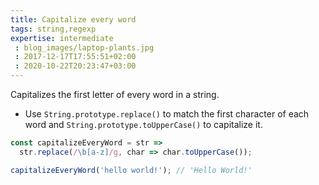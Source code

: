```yaml
---
title: Capitalize every word
tags: string,regexp
expertise: intermediate
 : blog_images/laptop-plants.jpg
 : 2017-12-17T17:55:51+02:00
 : 2020-10-22T20:23:47+03:00
---
```


Capitalizes the first letter of every word in a string.

- Use `String.prototype.replace()` to match the first character of each word and `String.prototype.toUpperCase()` to capitalize it.

```js
const capitalizeEveryWord = str =>
  str.replace(/\b[a-z]/g, char => char.toUpperCase());
```

```js
capitalizeEveryWord('hello world!'); // 'Hello World!'
```
